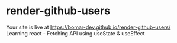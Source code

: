 # render-github-users
Your site is live at https://bomar-dev.github.io/render-github-users/
Learning react - Fetching API using useState &amp; useEffect 
